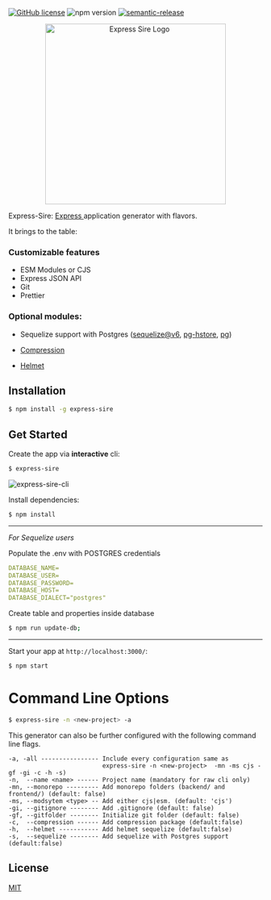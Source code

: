 [![GitHub license](https://img.shields.io/github/license/iwaduarte/cross-post)](./LICENSE) ![npm version](https://img.shields.io/npm/v/express-sire)
[![semantic-release](https://img.shields.io/badge/%20%20%F0%9F%93%A6%F0%9F%9A%80-semantic--release-e10079.svg)](https://github.com/semantic-release/semantic-release)


<p align="center"><img src="https://user-images.githubusercontent.com/24816534/194910961-c1f17e78-efb0-4b52-b5ca-fc2cec3da0f5.png" alt="Express Sire Logo" width="358" style="max-width: 100%;"></p>


Express-Sire: [Express ](https://www.npmjs.com/package/express) application generator with flavors.

It brings to the table:
### Customizable features
- ESM Modules or CJS
- Express JSON API
- Git
- Prettier

### Optional modules:
- Sequelize support with Postgres ([sequelize@v6](https://github.com/sequelize/sequelize),
[pg-hstore](https://github.com/scarney81/pg-hstore),
[pg](https://github.com/brianc/node-postgres/tree/master/packages/pg))
 
- [Compression](https://github.com/expressjs/compression)
- [Helmet](https://github.com/helmetjs/helmet)


## Installation

```sh
$ npm install -g express-sire
```

## Get Started

Create the app via __interactive__ cli:

```bash
$ express-sire
```
![express-sire-cli](https://user-images.githubusercontent.com/24816534/194957287-1669c841-f706-41a8-81b6-bdad3bb00acf.png)

Install dependencies:

```bash
$ npm install
```
***
*For Sequelize users*

Populate the .env with POSTGRES credentials

```yaml
DATABASE_NAME=
DATABASE_USER=
DATABASE_PASSWORD=
DATABASE_HOST=
DATABASE_DIALECT="postgres"
```

Create table and properties inside database
```bash
$ npm run update-db;
```

***
Start your app at `http://localhost:3000/`:

```bash
$ npm start
```


# Command Line Options 

```bash
$ express-sire -n <new-project> -a
```

This generator can also be further configured with the following command line flags.

    -a, -all ---------------- Include every configuration same as 
                              express-sire -n <new-project>  -mn -ms cjs -gf -gi -c -h -s)
    -n,  --name <name> ------ Project name (mandatory for raw cli only)
    -mn, --monorepo --------- Add monorepo folders (backend/ and frontend/) (default: false)
    -ms, --modsytem <type> -- Add either cjs|esm. (default: 'cjs') 
    -gi, --gitignore -------- Add .gitignore (default: false)
    -gf, --gitfolder -------- Initialize git folder (default: false)
    -c,  --compression ------ Add compression package (default:false)
    -h,  --helmet ----------- Add helmet sequelize (default:false)
    -s,  --sequelize -------- Add sequelize with Postgres support (default:false)



## License

[MIT](LICENSE)

